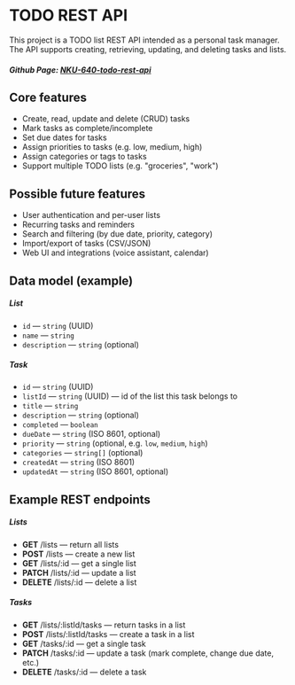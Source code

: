 # TODO REST API

This project is a TODO list REST API intended as a personal task manager. The API supports creating, retrieving, updating, and deleting tasks and lists.

##### Github Page: [NKU-640-todo-rest-api](https://snavleen.github.io/NKU-640-todo-rest-api/)

## Core features

- Create, read, update and delete (CRUD) tasks
- Mark tasks as complete/incomplete
- Set due dates for tasks
- Assign priorities to tasks (e.g. low, medium, high)
- Assign categories or tags to tasks
- Support multiple TODO lists (e.g. "groceries", "work")

## Possible future features

- User authentication and per-user lists
- Recurring tasks and reminders
- Search and filtering (by due date, priority, category)
- Import/export of tasks (CSV/JSON)
- Web UI and integrations (voice assistant, calendar)

## Data model (example)

##### List

- `id` — `string` (UUID)
- `name` — `string`
- `description` — `string` (optional)

##### Task

- `id` — `string` (UUID)
- `listId` — `string` (UUID) — id of the list this task belongs to
- `title` — `string`
- `description` — `string` (optional)
- `completed` — `boolean`
- `dueDate` — `string` (ISO 8601, optional)
- `priority` — `string` (optional, e.g. `low`, `medium`, `high`)
- `categories` — `string[]` (optional)
- `createdAt` — `string` (ISO 8601)
- `updatedAt` — `string` (ISO 8601, optional)

## Example REST endpoints

##### Lists

- **GET** /lists — return all lists
- **POST** /lists — create a new list
- **GET** /lists/:id — get a single list
- **PATCH** /lists/:id — update a list
- **DELETE** /lists/:id — delete a list

##### Tasks

- **GET** /lists/:listId/tasks — return tasks in a list
- **POST** /lists/:listId/tasks — create a task in a list
- **GET** /tasks/:id — get a single task
- **PATCH** /tasks/:id — update a task (mark complete, change due date, etc.)
- **DELETE** /tasks/:id — delete a task
